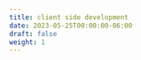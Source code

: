 ```yaml
---
title: client side development
date: 2023-05-25T00:00:00-06:00
draft: false
weight: 1
---
```


